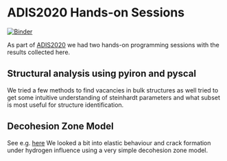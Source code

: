 # ADIS2020 Hands-on Sessions

[![Binder](https://mybinder.org/badge_logo.svg)](https://mybinder.org/v2/gh/srmnitc/structural_analysis_ADIS_2020/HEAD)

As part of [ADIS2020](https://www.mpie.de/4433801/adis2020) we had two hands-on programming sessions with the results collected here.

## Structural analysis using pyiron and pyscal
We tried a few methods to find vacancies in bulk structures as well tried to get some intuitive understanding of steinhardt parameters and what subset is most useful for structure identification.

## Decohesion Zone Model
See e.g. [here](https://journals.aps.org/prmaterials/abstract/10.1103/PhysRevMaterials.1.033603)
We looked a bit into elastic behaviour and crack formation under hydrogen influence using a very simple decohesion zone model.
